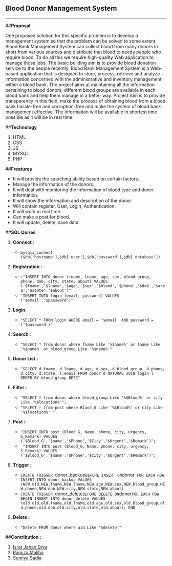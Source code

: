 ## Blood Donor Management System

---
##**Proposal**

One proposed solution for this specific problem is to develop a management system so that the problem can be solved to some extent. Blood Bank Management System can collect blood from many donors in short from various sources and distribute that blood to needy people who require blood. To do all this we require high-quality Web application to manage those jobs. The basic building aim is to provide blood donation service to the people recently. Blood Bank Management System is a Web-based application that is designed to store, process, retrieve and analyze information concerned with the administrative and inventory management within a blood bank. The project aims at maintaining all the information pertaining to blood donors, different blood groups are available in each blood bank and help them manage in a better way. Project Aim is to provide transparency in this field, make the process of obtaining blood from a blood bank hassle-free and corruption-free and make the system of blood bank management effective. The information will be available in shortest time possible as it will be in real time.

##**Technology**

1. HTML
2. CSS
3. JS
4. MYSQL
5. PHP

##**Freatures**

*   It will provide the searching ability based on certain factors.
*   Manage the information of the donors.
*   It will deal with  monitoring the information of blood type and doner information.
*   It will show the information and description of the donor.
*   Will contain register, User, Login, Authentication.
*   It will work in real time.
*   Can make a post for blood.
*   It will update, delete, save data. 


##**SQL Quries**

1. **Connect :**
     * `mysqli_connect ($db['hostname'],$db['user'],$db['password'],$db['database'])`
2. **Registration :**
    * `:"INSERT INTO donor (fname, lname, age, sex, blood_group, phone, dob, city, state, about) VALUES ('$fname','$lname','$age','$sex','$blood','$phone','$dob','$area','$state','$about')"`
    * `"INSERT INTO login (email, password) VALUES ('$email','$password')"`
3. **Login**
     * `"SELECT * FROM login WHERE email = '$email' AND password = ('$password')"`
4. **Search :**
     * `"SELECT * from donor where fname Like '%$name%' or lname Like '%$name%' or blood_group Like '%$name%'"`
5. **Donor List :**
     * `"SELECT d.fname, d.lname, d.age, d.sex, d.blood_group, d.phone, d.city, d.state, l.email FROM donor d NATURAL JOIN login l ORDER BY blood_group DESC"`
6. **Filter :**
   * `"SELECT * from donor where blood_group Like '%$Blood%' or city Like '%$location%'";`
   * `"SELECT * from post where Blood_G Like '%$Blood%' or city Like '%$location%' ";`
7. **Post :**
   * `"INSERT INTO post (Blood_G, Name, phone, city, urgency, S_Remark) VALUES ('$Blood_G','$name','$Phone','$City','$Urgent','$Remark')";`
   * ` "INSERT INTO post (Blood_G, Name, phone, city, urgency, S_Remark) VALUES ('$Blood_G','$name','$Phone','$City','$Urgent','$Remark')";`


8. **Trigger :**
   * `CREATE TRIGGER `donor_backup` BEFORE INSERT ON `donor` FOR EACH ROW INSERT INTO donor_backup VALUES (NEW.uId,NEW.fname,NEW.lname,NEW.age,NEW.sex,NEW.blood_group,NEW.phone,NEW.dob,NEW.city,NEW.state,NEW.about)`
   * `CREATE TRIGGER `donor_delete` BEFORE DELETE ON `donor`FOR EACH ROW BEGIN INSERT INTO donor_delete VALUES (old.uId,old.fname,old.lname,old.age,old.sex,old.blood_group,old.phone,old.dob,old.city,old.state,old.about); END`

9. **Delete :**
   * `"Delete FROM donor where uid Like '$delete'"`


##**Contribution :**
1. [Israt Jahan Diya](https://github.com/diyaa222)
2. [Ramiza Maliha](https://github.com/ZamiraRamizoro)
3. [Sumiya Sadia](https://github.com/SadiaSheikh)
